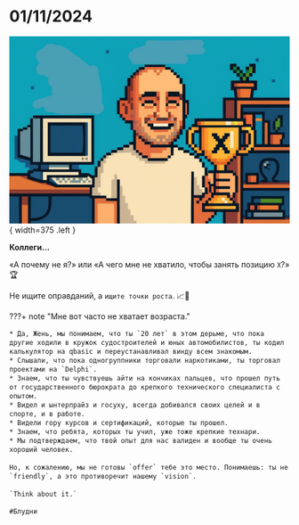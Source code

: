 # 01/11/2024

![ ](<../../assets/img/photo_2025-10-02_14-36-57 (1).jpg>){ width=375 .left }

**Коллеги...**

«А почему не я?» или «А чего мне не хватило, чтобы занять позицию `X`?» 🏆

Не ищите оправданий, а `ищите точки роста`. 📈💪

???+ note "Мне вот часто не хватает возраста."

    * Да, Жень, мы понимаем, что ты `20 лет` в этом дерьме, что пока другие ходили в кружок судостроителей и юных автомобилистов, ты кодил калькулятор на qbasic и переустанавливал винду всем знакомым.
    * Слышали, что пока одногруппники торговали наркотиками, ты торговал проектами на `Delphi`.
    * Знаем, что ты чувствуешь айти на кончиках пальцев, что прошел путь от государственного бюрократа до крепкого технического специалиста с опытом.
    * Видел и ынтерпрайз и госуху, всегда добивался своих целей и в спорте, и в работе.
    * Видели гору курсов и сертификаций, которые ты прошел.
    * Знаем, что ребята, которых ты учил, уже тоже крепкие технари.
    * Мы подтверждаем, что твой опыт для нас валиден и вообще ты очень хороший человек.

    Но, к сожалению, мы не готовы `offer` тебе это место. Понимаешь: ты не `friendly`, а это противоречит нашему `vision`.

    `Think about it.`

`#Блудни`